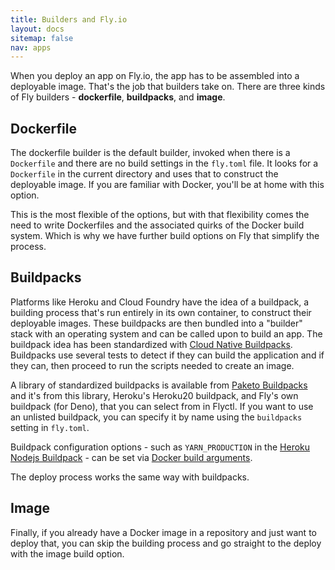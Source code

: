 ```yaml
---
title: Builders and Fly.io
layout: docs
sitemap: false
nav: apps
---
```


When you deploy an app on Fly.io, the app has to be assembled into a deployable image. That's the job that builders take on. There are three kinds of Fly builders - **dockerfile**, **buildpacks**, and **image**.

## Dockerfile

The dockerfile builder is the default builder, invoked when there is a `Dockerfile` and there are no build settings in the `fly.toml` file. It looks for a `Dockerfile` in the current directory and uses that to construct the deployable image. If you are familiar with Docker, you'll be at home with this option.

This is the most flexible of the options, but with that flexibility comes the need to write Dockerfiles and the associated quirks of the Docker build system. Which is why we have further build options on Fly that simplify the process.

## Buildpacks

Platforms like Heroku and Cloud Foundry have the idea of a buildpack, a building process that's run entirely in its own container, to construct their deployable images. These buildpacks are then bundled into a "builder" stack with an operating system and can be called upon to build an app. The buildpack idea has been standardized with [Cloud Native Buildpacks](https://buildpacks.io/). Buildpacks use several tests to detect if they can build the application and if they can, then proceed to run the scripts needed to create an image.

A library of standardized buildpacks is available from [Paketo Buildpacks](https://paketo.io/) and it's from this library, Heroku's Heroku20 buildpack, and Fly's own buildpack (for Deno), that you can select from in Flyctl. If you want to use an unlisted buildpack, you can specify it by name using the
`buildpacks` setting in `fly.toml`.

Buildpack configuration options - such as `YARN_PRODUCTION` in the [Heroku Nodejs Buildpack](https://devcenter.heroku.com/articles/nodejs-support#using-npm-install) - can be set via [Docker build arguments](https://fly.io/docs/reference/configuration/#specify-docker-build-arguments).

The deploy process works the same way with buildpacks.

## Image

Finally, if you already have a Docker image in a repository and just want to deploy that, you can skip the building process and go straight to the deploy with the image build option.
